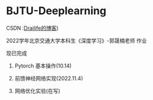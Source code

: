 # BJTU-Deeplearning

CSDN :[Drailife的博客](https://blog.csdn.net/m0_52910424?spm=1010.2135.3001.5421))

2022学年北京交通大学本科生《深度学习》-郭晟楠老师 作业

现已完成

1. Pytorch 基本操作(10.14)

2. 前馈神经网络实现(2022.11.4)

3. 网络优化实验(在写)
